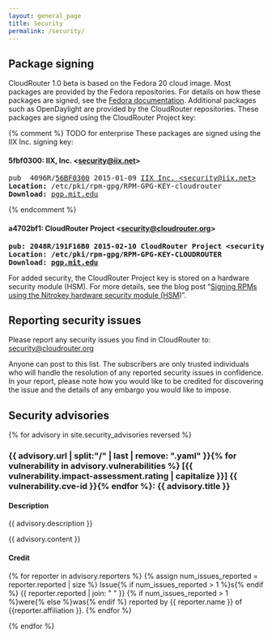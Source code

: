 ```yaml
---
layout: general_page
title: Security
permalink: /security/
---
```


## Package signing

CloudRouter 1.0 beta is based on the Fedora 20 cloud image. Most packages are provided by the Fedora repositories. For details on how these packages are signed, see the <a href="http://fedoraproject.org/wiki/Release_package_signing">Fedora documentation</a>. Additional packages such as OpenDaylight are provided by the CloudRouter repositories. These packages are signed using the CloudRouter Project key:

{% comment %}
TODO for enterprise
These packages are signed using the IIX Inc. signing key:
#### 5fbf0300: IIX, Inc. &lt;security@iix.net&gt;
<pre>pub  4096R/<a href="https://pgp.mit.edu/pks/lookup?op=get&amp;search=0xF77A405A56BF0300">56BF0300</a> 2015-01-09 <a href="https://pgp.mit.edu/pks/lookup?op=vindex&amp;search=0xF77A405A56BF0300">IIX Inc. &lt;security@iix.net&gt;</a>
<strong>Location:</strong> /etc/pki/rpm-gpg/RPM-GPG-KEY-cloudrouter 
<strong>Download:</strong> <a href="https://pgp.mit.edu/pks/lookup?op=vindex&amp;search=0xF77A405A56BF0300">pgp.mit.edu</a></pre>
{% endcomment %}

#### a4702bf1: CloudRouter Project &lt;security@cloudrouter.org&gt;
<pre><strong>pub: 2048R/191F16B0 2015-02-10 CloudRouter Project &lt;security@cloudrouter.org&gt;
Location:</strong> <strong>/etc/pki/rpm-gpg/RPM-GPG-KEY-CLOUDROUTER </strong>
<strong>Download: <a href="https://pgp.mit.edu/pks/lookup?op=get&amp;search=0x0A1E8B12191F16B0">pgp.mit.edu</a></strong></pre>

For added security, the CloudRouter Project key is stored on a hardware security module (HSM). For more details, see the blog post &#8220;<a title="Signing RPMs using the Nitrokey hardware security module (HSM)" href="http://cloudrouter.org/signing-rpms-using-the-nitrokey-hardware-security-module-hsm/security.md">Signing RPMs using the Nitrokey hardware security module (HSM</a>)&#8221;.
## <span id="Reporting_security_issues" class="mw-headline">Reporting security issues</span>

Please report any security issues you find in CloudRouter to: <a href="mailto:security@cloudrouter.org">security@cloudrouter.org</a>

Anyone can post to this list. The subscribers are only trusted individuals who will handle the resolution of any reported security issues in confidence. In your report, please note how you would like to be credited for discovering the issue and the details of any embargo you would like to impose.

## <span id="Security_advisories" class="mw-headline">Security advisories</span>

{% for advisory in site.security_advisories reversed %}
### {{ advisory.url | split:"/" | last | remove: ".yaml" }}{% for vulnerability in advisory.vulnerabilities %} [{{ vulnerability.impact-assessment.rating | capitalize }}] {{ vulnerability.cve-id }}{% endfor %}: {{ advisory.title }}

#### Description
{{ advisory.description }}

{{ advisory.content }}

#### Credit
{% for reporter in advisory.reporters %}
{% assign num_issues_reported = reporter.reported | size %}
Issue{% if num_issues_reported > 1 %}s{% endif %} {{ reporter.reported | join: " " }} {% if num_issues_reported > 1 %}were{% else %}was{% endif %} reported by {{ reporter.name }} of {{reporter.affiliation }}.
{% endfor %}

{% endfor %}
